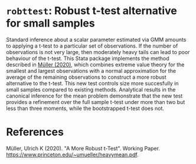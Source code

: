 # `robttest`: Robust t-test alternative for small samples

Standard inference about a scalar parameter estimated via GMM amounts to applying a t-test to a particular set of observations.
If the number of observations is not very large, then moderately heavy tails can lead to poor behaviour of the t-test.
This Stata package implements the method described in [Müller (2020)](http://www.princeton.edu/~umueller/heavymean.pdf), which combines extreme value theory for the smallest and largest observations with a normal approximation for the average of the remaining observations to construct a more robust alternative to the t-test.
This new test controls size more succesfully in small samples compared to existing methods.
Analytical results in the canonical inference for the mean problem demonstrate that the new test provides a refinement over the full sample t-test under more than two but less than three moments, while the bootstrapped t-test does not.


# References

Müller, Ulrich K (2020). "A More Robust t-Test". Working Paper. https://www.princeton.edu/~umueller/heavymean.pdf.
